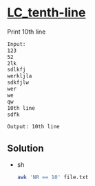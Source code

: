 # [LC_tenth-line](https://leetcode.com/problems/tenth-line)

Print 10th line

```txt
Input:
123
52
2lk
sdlkfj
werkljla
sdkfjlw
wer
we
qw
10th line
sdfk

Output: 10th line
```

## Solution

* sh

  ```sh
  awk 'NR == 10' file.txt
  ```
